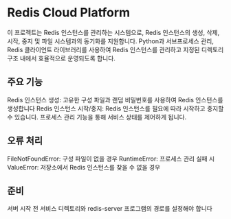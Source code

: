 # Redis Cloud Platform

이 프로젝트는 Redis 인스턴스를 관리하는 시스템으로, Redis 인스턴스의 생성, 삭제, 시작, 중지 및 파일 시스템과의 동기화를 지원합니다. 
Python과 서브프로세스 관리, Redis 클라이언트 라이브러리를 사용하여 Redis 인스턴스를 관리하고 지정된 디렉토리 구조 내에서 효율적으로 운영되도록 합니다.

## 주요 기능  

Redis 인스턴스 생성: 고유한 구성 파일과 랜덤 비밀번호를 사용하여 Redis 인스턴스를 생성합니다
Redis 인스턴스 시작/중지: Redis 인스턴스를 필요에 따라 시작하고 중지할 수 있습니다. 프로세스 관리 기능을 통해 서비스 상태를 제어하게 됩니다.

## 오류 처리 

FileNotFoundError: 구성 파일이 없을 경우
RuntimeError: 프로세스 관리 실패 시
ValueError: 저장소에서 Redis 인스턴스를 찾을 수 없을 경우

## 준비  

서버 시작 전 서비스 디렉토리와 redis-server 프로그램의 경로를 설정해야 합니다
